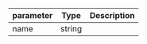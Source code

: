 | parameter | Type | Description |
| ----------- | ----------- |----------- |
| name  |  string  |    |